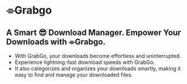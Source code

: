 # ⌯Grabgo
## A Smart 😎 Download Manager. Empower Your Downloads with ⌯Grabgo.
- With GrabGo, your downloads become effortless and uninterrupted.
- Experience lightning-fast download speeds with GrabGo.
- It also categorizes and organizes your downloads smartly, making it easy to find and manage your downloaded files.


